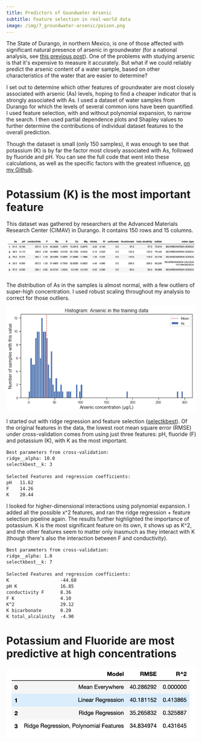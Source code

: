 ```yaml
---
title: Predictors of Goundwater Arsenic
subtitle: Feature selection in real-world data
image: /img/7_groundwater-arsenic/poison.png
---
```


The State of Durango, in northern Mexico, is one of those affected with significant natural presence of arsenic in groundwater (for a national analysis, see [this previous post](https://danielmartinalarcon.github.io/2018-12-14-water-pollution-in-mexico/)).  One of the problems with studying arsenic is that it's expensive to measure it accurately.  But what if we could reliably predict the arsenic content of a water sample, based on other characteristics of the water that are easier to determine?  

I set out to determine which other features of groundwater are most closely associated with arsenic (As) levels, hoping to find a cheaper indicator that is strongly associated with As.  I used a dataset of water samples from Durango for which the levels of several common ions have been quantified.  I used feature selection, with and without polynomial expansion, to narrow the search.  I then used partial dependence plots and Shapley values to further determine the contributions of individual dataset features to the overall prediction. 

Though the dataset is small (only 150 samples), it was enough to see that potassium (K) is by far the factor most closely associated with As, followed by fluoride and pH. You can see the full code that went into these calculations, as well as the specific factors with the greatest influence, [on my Github](https://github.com/DanielMartinAlarcon/arsenic-in-durango).

# Potassium (K) is the most important feature
This dataset was gathered by researchers at the Advanced Materials Research Center (CIMAV) in Durango.  It contains 150 rows and 15 columns.

![Dataframe](/img/7_groundwater-arsenic/as1.png)

The distribution of As in the samples is almost normal, with a few outliers of super-high concentration.  I used robust scaling throughout my analysis to correct for those outliers.

![As Histogram](/img/7_groundwater-arsenic/as2.png)

I started out with ridge regression and feature selection ([selectkbest](https://scikit-learn.org/stable/modules/generated/sklearn.feature_selection.SelectKBest.html)). Of the original features in the data, the lowest root mean square error (RMSE) under cross-validation comes from using just three features: pH, fluoride (F) and potassium (K), with K as the most important.

```
Best parameters from cross-validation:
ridge__alpha: 10.0
selectkbest__k: 3

Selected Features and regression coefficients:
pH   11.62
F    14.26
K    20.44
```

I looked for higher-dimensional interactions using polynomial expansion. I added all the possible x^2 features, and ran the ridge regression + feature selection pipeline again. The results further highlighted the importance of potassium.  K is the most significant feature on its own, it shows up as K^2, and the other features seem to matter only inasmuch as they interact with K (though there's also the interaction between F and conductivity).

```
Best parameters from cross-validation:
ridge__alpha: 1.0
selectkbest__k: 7

Selected Features and regression coefficients:
K                   -44.68
pH K                16.85
conductivity F      8.36
F K                 4.10
K^2                 29.12
K bicarbonate       0.20
K total_alcalinity  -4.90
```

# Potassium and Fluoride are most predictive at high concentrations




![word](/img/7_groundwater-arsenic/as3.png)

